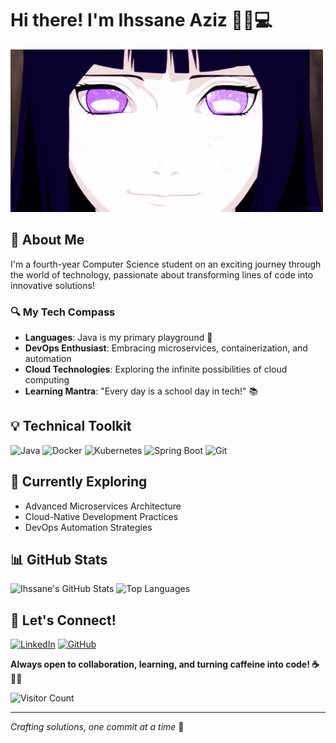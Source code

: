 # Hi there! I'm Ihssane Aziz 👋🏽💻

![Hinata Anime GIF](https://github.com/ihssaane/ihssaane/blob/main/hinata.webp)

## 🚀 About Me

I'm a fourth-year Computer Science student on an exciting journey through the world of technology, passionate about transforming lines of code into innovative solutions! 

### 🔍 My Tech Compass
- **Languages**: Java is my primary playground 🍵
- **DevOps Enthusiast**: Embracing microservices, containerization, and automation
- **Cloud Technologies**: Exploring the infinite possibilities of cloud computing
- **Learning Mantra**: "Every day is a school day in tech!" 📚

## 💡 Technical Toolkit

![Java](https://img.shields.io/badge/Java-ED8B00?style=for-the-badge&logo=openjdk&logoColor=white)
![Docker](https://img.shields.io/badge/Docker-2CA5E0?style=for-the-badge&logo=docker&logoColor=white)
![Kubernetes](https://img.shields.io/badge/Kubernetes-326CE5?style=for-the-badge&logo=kubernetes&logoColor=white)
![Spring Boot](https://img.shields.io/badge/Spring_Boot-F2F4F9?style=for-the-badge&logo=spring-boot)
![Git](https://img.shields.io/badge/Git-F05033?style=for-the-badge&logo=git&logoColor=white)

## 🌱 Currently Exploring
- Advanced Microservices Architecture
- Cloud-Native Development Practices
- DevOps Automation Strategies

## 📊 GitHub Stats
![Ihssane's GitHub Stats](https://github-readme-stats.vercel.app/api?username=ihssaane&show_icons=true&theme=radical)
![Top Languages](https://github-readme-stats.vercel.app/api/top-langs/?username=ihssaane&layout=compact&theme=radical)

## 🤝 Let's Connect!

[![LinkedIn](https://img.shields.io/badge/LinkedIn-0077B5?style=for-the-badge&logo=linkedin&logoColor=white)](https://www.linkedin.com/in/ihssane-aziz-278326286/)
[![GitHub](https://img.shields.io/badge/GitHub-100000?style=for-the-badge&logo=github&logoColor=white)](https://github.com/ihssaane)

**Always open to collaboration, learning, and turning caffeine into code! ☕️👩‍💻**

![Visitor Count](https://komarev.com/ghpvc/?username=ihssaane&color=blueviolet)

---
*Crafting solutions, one commit at a time* 🚀
